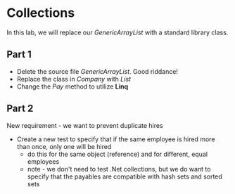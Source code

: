 ﻿# Collections
In this lab, we will replace our *GenericArrayList*
with a standard library class.

## Part 1
- Delete the source file *GenericArrayList*.  Good riddance!
- Replace the class in *Company* with *List*
- Change the *Pay* method to utilize **Linq**

## Part 2
New requirement - we want to prevent duplicate hires
- Create a new test to specify that if the same employee is hired 
more than once, only one will be hired
	- do this for the same object (reference) and for different, equal employees
	- note - we don't need to test .Net collections, but we do want to 
	specify that the payables are compatible with hash sets and sorted sets


